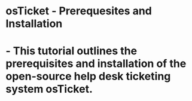 <h1> osTicket - Prerequesites and Installation <h1>
- This tutorial outlines the prerequisites and installation of the open-source help desk ticketing system osTicket.
